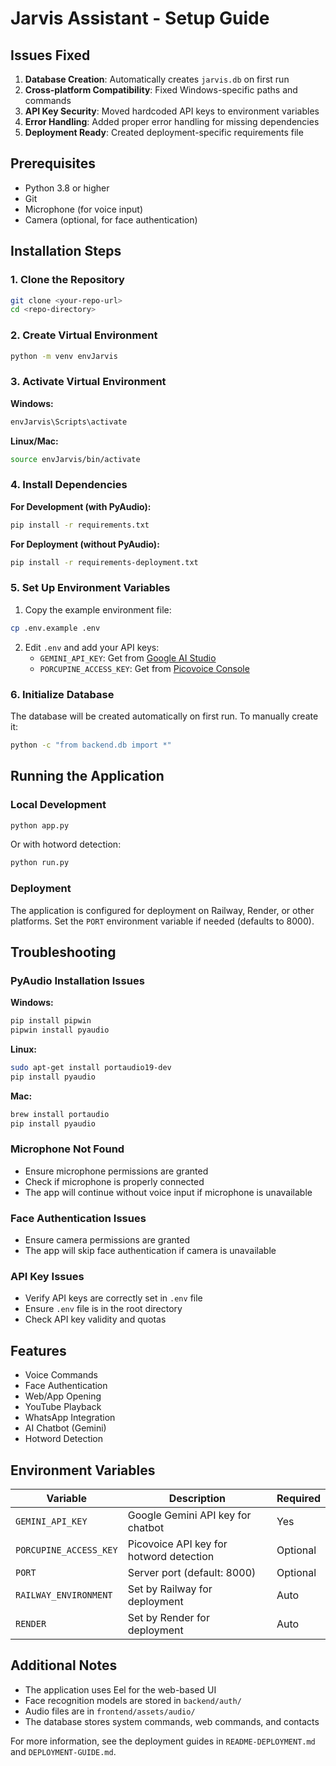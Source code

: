 # Jarvis Assistant - Setup Guide

## Issues Fixed

1. **Database Creation**: Automatically creates `jarvis.db` on first run
2. **Cross-platform Compatibility**: Fixed Windows-specific paths and commands
3. **API Key Security**: Moved hardcoded API keys to environment variables
4. **Error Handling**: Added proper error handling for missing dependencies
5. **Deployment Ready**: Created deployment-specific requirements file

## Prerequisites

- Python 3.8 or higher
- Git
- Microphone (for voice input)
- Camera (optional, for face authentication)

## Installation Steps

### 1. Clone the Repository
```bash
git clone <your-repo-url>
cd <repo-directory>
```

### 2. Create Virtual Environment
```bash
python -m venv envJarvis
```

### 3. Activate Virtual Environment

**Windows:**
```bash
envJarvis\Scripts\activate
```

**Linux/Mac:**
```bash
source envJarvis/bin/activate
```

### 4. Install Dependencies

**For Development (with PyAudio):**
```bash
pip install -r requirements.txt
```

**For Deployment (without PyAudio):**
```bash
pip install -r requirements-deployment.txt
```

### 5. Set Up Environment Variables

1. Copy the example environment file:
```bash
cp .env.example .env
```

2. Edit `.env` and add your API keys:
   - `GEMINI_API_KEY`: Get from [Google AI Studio](https://makersuite.google.com/app/apikey)
   - `PORCUPINE_ACCESS_KEY`: Get from [Picovoice Console](https://console.picovoice.ai/)

### 6. Initialize Database

The database will be created automatically on first run. To manually create it:
```bash
python -c "from backend.db import *"
```

## Running the Application

### Local Development
```bash
python app.py
```
Or with hotword detection:
```bash
python run.py
```

### Deployment
The application is configured for deployment on Railway, Render, or other platforms.
Set the `PORT` environment variable if needed (defaults to 8000).

## Troubleshooting

### PyAudio Installation Issues

**Windows:**
```bash
pip install pipwin
pipwin install pyaudio
```

**Linux:**
```bash
sudo apt-get install portaudio19-dev
pip install pyaudio
```

**Mac:**
```bash
brew install portaudio
pip install pyaudio
```

### Microphone Not Found
- Ensure microphone permissions are granted
- Check if microphone is properly connected
- The app will continue without voice input if microphone is unavailable

### Face Authentication Issues
- Ensure camera permissions are granted
- The app will skip face authentication if camera is unavailable

### API Key Issues
- Verify API keys are correctly set in `.env` file
- Ensure `.env` file is in the root directory
- Check API key validity and quotas

## Features

- Voice Commands
- Face Authentication
- Web/App Opening
- YouTube Playback
- WhatsApp Integration
- AI Chatbot (Gemini)
- Hotword Detection

## Environment Variables

| Variable | Description | Required |
|----------|-------------|----------|
| `GEMINI_API_KEY` | Google Gemini API key for chatbot | Yes |
| `PORCUPINE_ACCESS_KEY` | Picovoice API key for hotword detection | Optional |
| `PORT` | Server port (default: 8000) | Optional |
| `RAILWAY_ENVIRONMENT` | Set by Railway for deployment | Auto |
| `RENDER` | Set by Render for deployment | Auto |

## Additional Notes

- The application uses Eel for the web-based UI
- Face recognition models are stored in `backend/auth/`
- Audio files are in `frontend/assets/audio/`
- The database stores system commands, web commands, and contacts

For more information, see the deployment guides in `README-DEPLOYMENT.md` and `DEPLOYMENT-GUIDE.md`.
